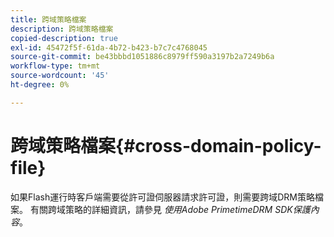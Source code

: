 ```yaml
---
title: 跨域策略檔案
description: 跨域策略檔案
copied-description: true
exl-id: 45472f5f-61da-4b72-b423-b7c7c4768045
source-git-commit: be43bbbd1051886c8979ff590a3197b2a7249b6a
workflow-type: tm+mt
source-wordcount: '45'
ht-degree: 0%

---
```


# 跨域策略檔案{#cross-domain-policy-file}

如果Flash運行時客戶端需要從許可證伺服器請求許可證，則需要跨域DRM策略檔案。 有關跨域策略的詳細資訊，請參見 *使用Adobe PrimetimeDRM SDK保護內容*。
